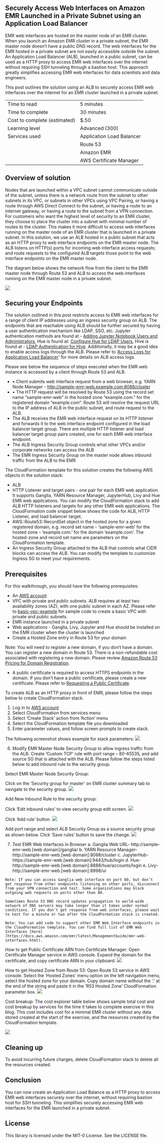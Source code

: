 ## Securely Access Web Interfaces on Amazon EMR Launched in a Private Subnet using an Application Load Balancer

EMR web interfaces are hosted on the master node of an EMR cluster. When you launch an Amazon EMR cluster in a private subnet, the EMR master node doesn’t have a public DNS record. The web interfaces for the EMR hosted in a private subnet are not easily accessible outside the subnet. An Application Load Balancer (ALB), launched in a public subnet, can be used as a HTTP proxy to access EMR web interfaces over the internet without requiring SSH tunneling through a bastion host. This approach greatly simplifies accessing EMR web interfaces for data scientists and data engineers.

This post outlines the solution using an ALB to securely access EMR web interfaces over the internet for an EMR cluster launched in a private subnet.

|                             |                           |
|-----------------------------|---------------------------|
|Time to read	                | 5 minutes                 |
|Time to complete             | 30 minutes                |
|Cost to complete (estimated) |	$.50                      |
|Learning level               |	Advanced (300)            |
|Services used                | Application Load Balancer |
|                             |  Route 53                 |
|                             |   Amazon EMR              |
|                             |   AWS Certificate Manager |

## Overview of solution
Nodes that are launched within a VPC subnet cannot communicate outside of the subnet, unless there is a network route from the subnet to other subnets in its VPC, or subnets in other VPCs using VPC Pairing, or having a route through AWS Direct Connect to the subnet, or having a route to an internet gateway, or having a route to the subnet from a VPN connection. For customers who want the highest level of security to an EMR cluster, they choose to place the cluster into a subnet with minimal number of routes to the cluster. This makes it more difficult to access web interfaces running on the master node of an EMR cluster that is launched in a private subnet. In this solution, we use an ALB hosted in a public subnet that acts as an HTTP proxy to web interface endpoints on the EMR master node. The ALB listens on HTTP(s) ports for incoming web interface access requests; and route requests to the configured ALB targets those point to the web interface endpoints on the EMR master node.

The diagram below shows the network flow from the client to the EMR master node through Route 53 and ALB to access the web interfaces running on the EMR master node in a private subnet.

![](images/emr-web-interfaces-via-alb-architecture.png)

## Securing your Endpoints
The solution outlined in this post restricts access to EMR web interfaces for a range of client IP addresses using an ingress security group on ALB. The endpoints that are reachable using ALB should be further secured by having a user authentication mechanism like LDAP, SSO, etc. Jupyter authentication methods are found at - [Adding Jupyter Notebook Users and Administrators](https://docs.aws.amazon.com/emr/latest/ReleaseGuide/emr-jupyterhub-user-access.html), Hue is found at: [Configure Hue for LDAP Users](https://docs.aws.amazon.com/emr/latest/ReleaseGuide/hue-ldap.html), Hive is found at - [LDAP Authentication for Hive](https://cwiki.apache.org/confluence/display/Hive/User+and+Group+Filter+Support+with+LDAP+Atn+Provider+in+HiveServer2). Additionally, it may be a good idea to enable access logs through the ALB. Please refer to ‘[Access Logs for Application Load Balancer](https://docs.aws.amazon.com/elasticloadbalancing/latest/application/load-balancer-access-logs.html)’ for more details on ALB access logs.

Please see below the sequence of steps executed when the EMR web instance is accessed by a client through Route 53 and ALB.

  * •	Client submits web interface request from a web browser, e.g. YARN Node Manager - http://sample-emr-web.example.com:8088/cluster
  *	•	The HTTP request will be resolved by Route 53 using the record set name “sample-emr-web” in the hosted zone “example.com.” for the registered domain “example.com”. Route 53 will resolve the request URL to the IP address of ALB in the public subnet, and route request to the ALB.
  *	The ALB receives the EMR web interface request on its HTTP listener and forwards it to the web interface endpoint configured in the load balancer target group. There are multiple HTTP listener and load balancer target group pairs created, one for each EMR web interface endpoint.
  *	The ALB Ingress Security Group controls what other VPCs and/or corporate networks can access the ALB
  *	The EMR Ingress Security Group on the master node allows inbound traffic from the ALB to the EMR

The CloudFormation template for this solution creates the following AWS objects in the solution stack:
  *	ALB
  *	HTTP Listener and target pairs - one pair for each EMR web application. It supports Ganglia, YARN Resource Manager, JupyterHub, Livy and Hue EMR web applications. You can modify the CloudFormation stack to add ALB HTTP listeners and targets for any other EMR web applications. The CloudFormation code snippet below shows the code for ALB, HTTP Listener, and load balancer target.
  *	AWS::Route53::RecordSet object in the hosted zone for a given registered domain, e.g. record set name - ‘sample-emr-web’ for the hosted zone – ‘example.com.’ for the domain ‘example.com’. The hosted-zone and record set name are parameters on the CloudFormation template.
  *	An Ingress Security Group attached to the ALB that controls what CIDR blocks can access the ALB. You can modify the template to customize Ingress SG to meet your requirements.

## Prerequisites
For this walkthrough, you should have the following prerequisites:
  *	An [AWS account](https://signin.aws.amazon.com/signin?redirect_uri=https%3A%2F%2Fportal.aws.amazon.com%2Fbilling%2Fsignup%2Fresume&client_id=signup)
  *	VPC with private and public subnets. ALB requires at least two availability zones (AZ), with one public subnet in each AZ. Please refer to [basic-vpc-example](https://github.com/kennyk65/aws-vpc-cloud-formation/blob/master/base-vpc-example.template.yml) for sample code to create a basic VPC with private and public subnets.
  *	EMR instance launched in a private subnet
  *	Web applications - Ganglia, Livy, Jupyter and Hue should be installed on the EMR cluster when the cluster is launched
  *	Create a Hosted Zone entry in Route 53 for your domain

  Note: You will need to register a new domain, if you don’t have a domain. You can register a new domain in Route 53. There is a non-refundable cost associated with registering a new domain. Please review [Amazon Route 53 Pricing for Domain Registration](https://aws.amazon.com/route53/pricing/).

  *	A public certificate is required to access HTTPS endpoints in the domain. If you don’t have a public certificate, please create a new certificate. Please refer to [Requesting a Public Certificate](https://docs.aws.amazon.com/acm/latest/userguide/gs-acm-request-public.html).

To create ALB as an HTTP proxy in front of EMR, please follow the steps below to create CloudFormation stack.
  1.	Log in to [AWS account](https://signin.aws.amazon.com/signin?redirect_uri=https%3A%2F%2Fportal.aws.amazon.com%2Fbilling%2Fsignup%2Fresume&client_id=signup)
  2.	Select CloudFormation from services menu
  3.	Select ‘Create Stack’ action from ‘Action’ menu
  4.	Select the CloudFormation template file you downloaded
  5.	Enter parameter values, and follow screen prompts to create stack.

  The following screenshot shows example for stack parameters:
  ![](images/cfn-stack-parameters.png)

  6.	Modify EMR Master Node Security Group to allow ingress traffic from the ALB. Create ‘Custom TCP’ rule with port range – 80-65535, and add source SG that is attached with the ALB. Please follow the steps listed below to add inbound rule to the security group.

  Select EMR Master Node Security Group:

  Click on the ‘Security group for master’ on EMR cluster summary tab to navigate to the security group.
  ![](images/emr-cluster-summary-screen.png)

  Add New Inbound Rule to the security group:

  Click ‘Edit inbound rules’ to view security group edit screen.
  ![](images/emr-master-sg-edit-screenshot)

  Click ‘Add rule’ button.
  ![](images/emr-master-sg-add-ingressrule.png)

  Add port range and select ALB Security Group as a source security group as shown below. Click ‘Save rules’ button to save the change.
  ![](images/emr-master-sg-ingressrule-save.png)

  7.	Test EMR Web Interfaces in Browser
    a.	Ganglia Web URL- http://sample-emr-web.[web domain]/ganglia/
    b.	YARN Resource Manager- http://sample-emr-web.[web domain]:8088/cluster
    c.	JupyterHub- https://sample-emr-web.[web domain]:9443/hub/login
    d.	Hue- http://sample-emr-web.[web domain]:8888/hue/accounts/login
    e.	Livy- http://sample-emr-web.[web domain]:8998/ui

    Note: If you can access Ganglia web interface on port 80, but don’t get response from other endpoints listening on other ports, disconnect from your VPN connection and test. Some organizations may block outgoing web requests on ports other than 80.

    Sometimes Route 53 DNS record updates propagation to world-wide network of DNS servers may take longer than it takes under normal conditions. If you don’t get response from web interfaces, please wait to test for a minute or two after the CloudFormation stack is created.

    Note: You can add code to support other EMR Web Interface endpoints in the CloudFormation template. You can find full list of EMR Web Interfaces [here](https://docs.aws.amazon.com/emr/latest/ManagementGuide/emr-web-interfaces.html).

  How to get Public Certificate ARN from Certificate Manager:
  Open Certificate Manager service in AWS console. Expand the domain for the certificate, and copy certificate ARN in your clipboard.
  ![](images/howtoget-certificate-arn.png)

  How to get Hosted Zone from Route 53:
  Open Route 53 service in AWS console. Select the ‘Hosted Zones’ menu option on the left navigation menu, select the hosted zone for your domain. Copy domain name without the ‘.’ at the end of the string and paste it in the ‘R53 Hosted Zone’ CloudFormation parameter box.
  ![](images/howtoget-r53-hostedzone-name.png)

Cost breakup:
The cost explorer table below shows sample total cost and cost breakup by services for the time it takes to complete exercise in this blog. This cost includes cost for a minimal EMR cluster without any data stored created at the start of the exercise, and the resources created by the CloudFormation template.

![](images/cost-to-run-breakup.png)

## Cleaning up
To avoid incurring future charges, delete CloudFormation stack to delete all the resources created.

## Conclusion
You can now create an Application Load Balance as a HTTP proxy to access EMR web interfaces securely over the internet, without requiring bastion host for SSH tunneling. This simplifies securely accessing EMR web interfaces for the EMR launched in a private subnet.

## License

This library is licensed under the MIT-0 License. See the LICENSE file.
